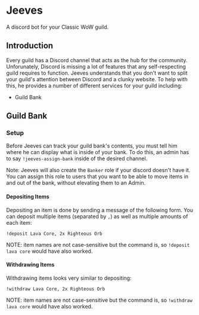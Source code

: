 # Jeeves

A discord bot for your Classic WoW guild.

## Introduction

Every guild has a Discord channel that acts as the hub for the community. Unforunately,
Discord is missing a lot of features that any self-respecting guild requires to function.
Jeeves understands that you don't want to split your guild's attention between Discord
and a clunky website. To help with this, he provides a number of different services
for your guild including:

- Guild Bank

## Guild Bank

### Setup

Before Jeeves can track your guild bank's contents, you must tell him where he can display what is
inside of your bank. To do this, an admin has to say `!jeeves-assign-bank` inside of the desired channel.

Note: Jeeves will also create the `Banker` role if your discord doesn't have it. You can assign this role to users
that you want to be able to move items in and out of the bank, without elevating them to an Admin.

#### Depositing Items

Depositing an item is done by sending a message of the following form. You can deposit multiple items (separated by `,`)
as well as multiple amounts of each item:

```
!deposit Lava Core, 2x Righteous Orb
```

NOTE: item names are not case-sensitive but the command is, so `!deposit lava core` would have also worked.

#### Withdrawing Items

Withdrawing items looks very similar to depositing:

```
!withdraw Lava Core, 2x Righteous Orb
```

NOTE: item names are not case-sensitive but the command is, so `!withdraw lava core` would have also worked.
